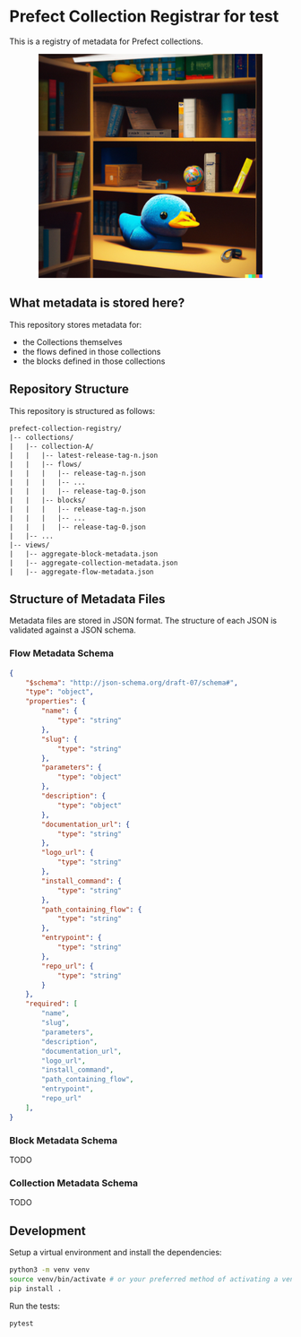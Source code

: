 # Prefect Collection Registrar for test
This is a registry of metadata for Prefect collections.

<p align="center">
    <img src=imgs/registry.png width=400>
</p>

## What metadata is stored here?
This repository stores metadata for:
- the Collections themselves
- the flows defined in those collections
- the blocks defined in those collections

## Repository Structure
This repository is structured as follows:

```
prefect-collection-registry/
|-- collections/
|   |-- collection-A/
|   |   |-- latest-release-tag-n.json
|   |   |-- flows/
|   |   |   |-- release-tag-n.json
|   |   |   |-- ...
|   |   |   |-- release-tag-0.json
|   |   |-- blocks/
|   |   |   |-- release-tag-n.json
|   |   |   |-- ...
|   |   |   |-- release-tag-0.json
|   |-- ...
|-- views/
|   |-- aggregate-block-metadata.json
|   |-- aggregate-collection-metadata.json
|   |-- aggregate-flow-metadata.json

```

## Structure of Metadata Files
Metadata files are stored in JSON format. The structure of each JSON is validated against a JSON schema.

### Flow Metadata Schema
```json
{
    "$schema": "http://json-schema.org/draft-07/schema#",
    "type": "object",
    "properties": {
        "name": {
            "type": "string"
        },
        "slug": {
            "type": "string"
        },
        "parameters": {
            "type": "object"
        },
        "description": {
            "type": "object"
        },
        "documentation_url": {
            "type": "string"
        },
        "logo_url": {
            "type": "string"
        },
        "install_command": {
            "type": "string"
        },
        "path_containing_flow": {
            "type": "string"
        },
        "entrypoint": {
            "type": "string"
        },
        "repo_url": {
            "type": "string"
        }
    },
    "required": [
        "name",
        "slug",
        "parameters",
        "description",
        "documentation_url",
        "logo_url",
        "install_command",
        "path_containing_flow",
        "entrypoint",
        "repo_url"
    ],
}
```
### Block Metadata Schema
TODO

### Collection Metadata Schema
TODO


## Development
Setup a virtual environment and install the dependencies:

```bash
python3 -m venv venv
source venv/bin/activate # or your preferred method of activating a venv
pip install .
```

Run the tests:
```bash
pytest
```
